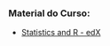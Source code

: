 ### Material do Curso:

- [Statistics and R - edX](https://learning.edx.org/course/course-v1:HarvardX+PH525.1x+3T2024/home)